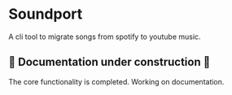 # Soundport

A cli tool to migrate songs from spotify to youtube music.

## 🚧 Documentation under construction 🚧

The core functionality is completed. Working on documentation.
